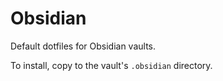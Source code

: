 # Obsidian

Default dotfiles for Obsidian vaults.

To install, copy to the vault's `.obsidian` directory.